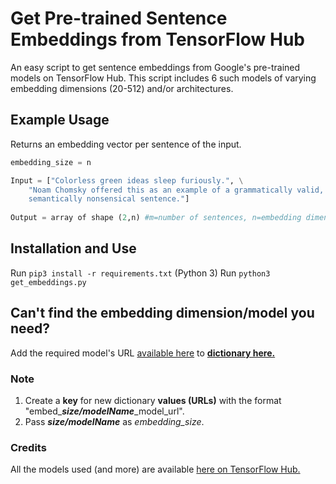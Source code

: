 # Get Pre-trained Sentence Embeddings from TensorFlow Hub
An easy script to get sentence embeddings from Google's pre-trained models on TensorFlow Hub. This script includes 6 such models of varying embedding dimensions (20-512) and/or architectures.

## Example Usage

Returns an embedding vector per sentence of the input.
```python
embedding_size = n

Input = ["Colorless green ideas sleep furiously.", \
	"Noam Chomsky offered this as an example of a grammatically valid, \
	semantically nonsensical sentence."]
				
Output = array of shape (2,n) #m=number of sentences, n=embedding dimension
``` 


## Installation and Use
Run `pip3 install -r requirements.txt` (Python 3)
Run `python3 get_embeddings.py`

## Can't find the embedding dimension/model you need?
Add the required model's URL [available here](https://tfhub.dev/s?module-type=text-embedding&subtype=module,placeholder) to **[dictionary here.](https://github.com/saranya132/pretrained_sent_embeddings/blob/832e609920d58e614a5342221d0406bd6995dc0e/get_embeddings.py#L13-L21)**

### Note 
1. Create a **key** for new dictionary **values (URLs)** with the format "embed_**_size/modelName_**_model_url".
2. Pass **_size/modelName_** as _embedding_size_.

### Credits
All the models used (and more) are available [here on TensorFlow Hub.](https://tfhub.dev/s?module-type=text-embedding&subtype=module,placeholder)
